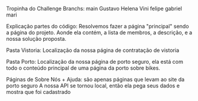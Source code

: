 Tropinha do Challenge 
    Branchs: 
    main 
    Gustavo
    Helena 
    Vini 
    felipe 
    gabriel 
    mari 

Explicação partes do código: 
Resolvemos fazer a página "principal" sendo a página do projeto. Aonde ela contém, a lista de membros, a descrição, e a nossa solução proposta. 

Pasta Vistoria: 
Localização da nossa página de contratação de vistoria

Pasta Porto: 
Localização da nossa página de porto seguro, ela está com todo o conteúdo principal de uma página da porto sobre bikes. 

Páginas de Sobre Nós + Ajuda: são apenas páginas que levam ao site da porto seguro
A nossa API se tornou local, então ela pega seus dados e mostra que foi cadastrado 